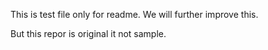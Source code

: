 This is test file only for readme. We will further improve this.

But this repor is original it not sample.
